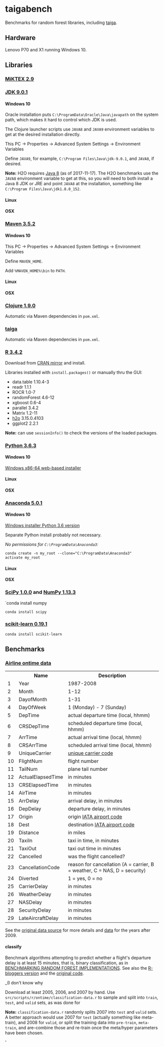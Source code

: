 # taigabench

Benchmarks for random forest libraries, including 
[taiga](https://github.com/wahpenayo/taiga).

## Hardware

Lenovo P70 and X1 running Windows 10.

## Libraries

### [MiKTEX 2.9](https://miktex.org/)

### [JDK 9.0.1](http://www.oracle.com/technetwork/java/javase/overview/index.html)

#### Windows 10

Oracle installation puts `C:\ProgramData\Oracle\Java\javapath`
on the system path, which makes it hard to control which JDK is used.

The Clojure launcher scripts use `JAVA8` and `JAVA9` environment
variables to get at the desired installation directly.

This PC -> Properties -> Advanced System Settings -> Environment Variables

Define `JAVA9`, for example, `C:\Program Files\Java\jdk-9.0.1`,
and `JAVA8`, if desired. 

**Note:** H2O requires 
[Java 8](http://www.oracle.com/technetwork/java/javase/downloads/index.html)
(as of 2017-11-17). The H2O benchmarks use the `JAVA8` 
environment variable to get at this, so you will need to both
install a Java 8 JDK or JRE and point `JAVA8` at the installation,
something like `C:\Program Files\Java\jdk1.8.0_152`.

#### Linux 
#### OSX

### [Maven 3.5.2](https://maven.apache.org/index.html)

#### Windows 10

This PC -> Properties -> Advanced System Settings -> Environment Variables

Define `MAVEN_HOME`.

Add `%MAVEN_HOME%\bin` to `PATH`.

#### Linux 
#### OSX

### [Clojure 1.9.0](https://clojure.org/)

Automatic via Maven dependencies in `pom.xml`.

### [taiga](https://github.com/wahpenayo/taiga)

Automatic via Maven dependencies in `pom.xml`.

### [R 3.4.2](https://www.r-project.org/)

Download from [CRAN mirror](https://www.python.org/) and install.

Libraries installed with `install.packages()` or manually
thru the GUI:

* data.table 1.10.4-3
* readr 1.1.1
* ROCR 1.0-7
* randomForest 4.6-12
* xgboost 0.6-4
* parallel 3.4.2
* Matrix 1.2-11
* [h2o](http://docs.h2o.ai/h2o/latest-stable/h2o-docs/welcome.html#r-users)
   3.15.0.4103
* ggplot2 2.2.1

**Note:** can use `sessionInfo()` to check the versions of
the loaded packages.

### [Python 3.6.3](https://www.python.org/)

#### Windows 10

[Windows x86-64 web-based installer](https://www.python.org/downloads/release/python-363/)

#### Linux 
#### OSX

### [Anaconda 5.0.1](https://www.anaconda.com/download/)

#### Windows 10

[Windows installer Python 3.6 version](https://www.anaconda.com/download/#windows)

Separate Python install probably not necessary.

*No permissions for `C:\ProgramData\Anaconda3`:*
```
conda create -n my_root --clone="C:\ProgramData\Anaconda3"
activate my_root
```


#### Linux 
#### OSX

### [SciPy 1.0.0](http://www.scipy.org/) and [NumPy 1.13.3](http://www.numpy.org/)

`conda install numpy  

`conda install scipy`

### [scikit-learn 0.19.1](http://scikit-learn.org/stable/)

`conda install scikit-learn`


## Benchmarks

### [Airline ontime data](http://stat-computing.org/dataexpo/2009)

<table width="100%">
<tbody><tr>
  <th></th>
  <th>Name</th>
  <th>Description</th>
</tr>
<tr>
 <td>1  </td><td> Year              </td><td>1987-2008</td>
</tr><tr>
 <td>2  </td><td> Month             </td><td>1-12</td>
</tr><tr>
 <td>3  </td><td> DayofMonth        </td><td>1-31</td>
</tr><tr>
 <td>4  </td><td> DayOfWeek         </td><td>1 (Monday) - 7 (Sunday)</td>
</tr><tr>
 <td>5  </td><td> DepTime           </td><td>actual departure time (local, hhmm)</td>
</tr><tr>
 <td>6  </td><td> CRSDepTime        </td><td>scheduled departure time (local, hhmm)</td>
</tr><tr>
 <td>7  </td><td> ArrTime           </td><td>actual arrival time (local, hhmm)</td>
</tr><tr>
 <td>8  </td><td> CRSArrTime        </td><td>scheduled arrival time (local, hhmm)</td>
</tr><tr>
 <td>9  </td><td> UniqueCarrier     </td><td><a href="supplemental-data.html">unique carrier code</a></td>
</tr><tr>
 <td>10 </td><td> FlightNum         </td><td>flight number</td>
</tr><tr>
 <td>11 </td><td> TailNum           </td><td>plane tail number</td>
</tr><tr>
 <td>12 </td><td> ActualElapsedTime </td><td>in minutes</td>
</tr><tr>
 <td>13 </td><td> CRSElapsedTime    </td><td>in minutes</td>
</tr><tr>
 <td>14 </td><td> AirTime           </td><td>in minutes</td>
</tr><tr>
 <td>15 </td><td> ArrDelay          </td><td>arrival delay, in minutes</td>
</tr><tr>
 <td>16 </td><td> DepDelay          </td><td>departure delay, in minutes</td>
</tr><tr>
 <td>17 </td><td> Origin            </td><td>origin <a href="supplemental-data.html">IATA airport code</a></td>
</tr><tr>
 <td>18 </td><td> Dest              </td><td>destination <a href="supplemental-data.html">IATA airport code</a></td>
</tr><tr>
 <td>19 </td><td> Distance          </td><td>in miles</td>
</tr><tr>
 <td>20 </td><td> TaxiIn            </td><td>taxi in time, in minutes</td>
</tr><tr>
 <td>21 </td><td> TaxiOut           </td><td>taxi out time in minutes</td>
</tr><tr>
 <td>22 </td><td> Cancelled           </td><td>was the flight cancelled?</td>
</tr><tr>
 <td>23 </td><td> CancellationCode  </td><td>reason for cancellation (A = carrier, B = weather, C = NAS, D = security)</td>
</tr><tr>
 <td>24 </td><td> Diverted          </td><td>1 = yes, 0 = no</td>
</tr><tr>
 <td>25 </td><td> CarrierDelay      </td><td>in minutes</td>
</tr><tr>
 <td>26 </td><td> WeatherDelay      </td><td>in minutes</td>
</tr><tr>
 <td>27 </td><td> NASDelay          </td><td>in minutes</td>
</tr><tr>
 <td>28 </td><td> SecurityDelay     </td><td>in minutes</td>
</tr><tr>
 <td>29 </td><td> LateAircraftDelay </td><td>in minutes</td>
</tr>
</tbody></table>

See the 
[original data source](https://www.transtats.bts.gov/Fields.asp?Table_ID=236)
for more details and 
[data](https://www.transtats.bts.gov/OT_Delay/OT_DelayCause1.asp)
 for the years after 2009.

#### classify

Benchmark algorithms attempting to predict whether a flight's
departure delay is at least 15 minutes, that is,
binary classification, as in
[BENCHMARKING RANDOM FOREST IMPLEMENTATIONS](http://datascience.la/benchmarking-random-forest-implementations/).
See also the [R-bloggers version](https://www.r-bloggers.com/benchmarking-random-forest-implementations/)
and the [original code](https://github.com/szilard/benchm-ml).

_(I don't know why 

Download at least 2005, 2006, and 2007 by hand.
Use `src/scripts/r/ontime/classification-data.r` 
to sample and split into `train`, `test`, and `valid` sets,
as was done for 

**Note:** `classification-data.r` randomly splits 2007 into 
`test` and `valid`
sets. A better approach would use 2007 for `test` 
(actually something like meta-train), and 2008 for `valid`,
or split the training data into `pre-train`, `meta-train`,
and are-combine those and re-train once the meta/hyper parameters
have been chosen.


'